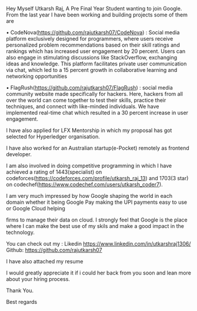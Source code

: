 Hey Myself Utkarsh Raj, 
A Pre Final Year Student wanting to join Google. From the last year I have been working and building projects some of them are

• CodeNova(https://github.com/rajutkarsh07/CodeNova) : Social media platform exclusively designed for programmers, where users receive personalized problem recommendations based on their skill ratings and rankings which has increased user engagement by 20 percent. Users can also engage in stimulating discussions like StackOverflow, exchanging ideas and knowledge. This platform facilitates private user communication via chat, which led to a 15 percent growth in collaborative learning and networking opportunities

• FlagRush(https://github.com/rajutkarsh07/FlagRush) : social media community website made specifically for hackers. Here, hackers from all over the world can come together to test their skills, practice their techniques, and connect with like-minded individuals. We have implemented real-time chat which resulted in a 30 percent increase in user engagement.

I have also applied for LFX Mentorship in which my proposal has got selected for Hyperledger organisation.

I have also worked for an Australian startup(e-Pocket) remotely as frontend developer.

I am also involved in doing competitive programming in which I have achieved a rating of 1443(specialist) on codeforces(https://codeforces.com/profile/utkarsh_raj_13) and 1703(3 star) on codechef(https://www.codechef.com/users/utkarsh_coder7).

I am very much impressed by how Google shaping the world in each domain whether it being Google Pay making the UPI payments easy to use or Google Cloud helping

firms to manage their data on cloud. I strongly feel that Google is the place where I can make the best use of my skils and make a good impact in the technology.

You can check out my :
Likedin https://www.linkedin.com/in/utkarshraj1306/ 
Github: https://github.com/rajutkarsh07

I have also attached my resume

I would greatly appreciate it if i could her back from you soon and lean more about your hiring process.

Thank You.

Best regards

